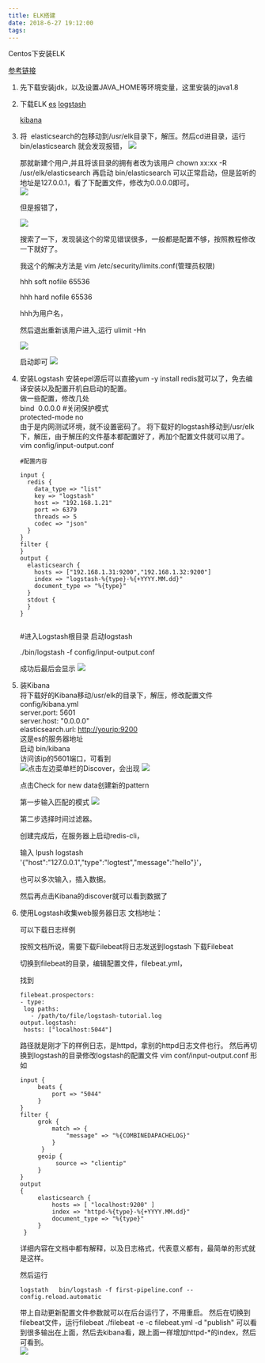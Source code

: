 ```yaml
---
title: ELK搭建
date: 2018-6-27 19:12:00
tags:
---
```


Centos下安装ELK



[参考链接](https://ken.io/note/elk-deploy-guide )

1. 先下载安装jdk，以及设置JAVA_HOME等环境变量，这里安装的java1.8

2. 下载ELK
   [es](https://www.elastic.co/downloads/elasticsearch)
   [logstash](https://www.elastic.co/downloads/logstash> )

   [kibana](https://www.elastic.co/downloads/kibana )

3. 将  elasticsearch的包移动到/usr/elk目录下，解压。然后cd进目录，运行  bin/elasticsearch  就会发现报错， 
   ![](https://wulasite.top/mdimage/elk/elk1.png)

   那就新建个用户,并且将该目录的拥有者改为该用户 chown xx:xx -R /usr/elk/elasticsearch  再启动  bin/elasticsearch  可以正常启动，但是监听的地址是127.0.0.1，看了下配置文件，修改为0.0.0.0即可。  
   ![](https://wulasite.top/mdimage/elk/elk2.png)

   但是报错了，

   ![](https://wulasite.top/mdimage/elk/elk3.png)

   搜索了一下，发现装这个的常见错误很多，一般都是配置不够，按照教程修改一下就好了。 

   我这个的解决方法是  vim /etc/security/limits.conf(管理员权限)  

   hhh soft nofile 65536 

   hhh hard nofile 65536  

   hhh为用户名，

   然后退出重新该用户进入,运行  ulimit -Hn  

   ![](https://wulasite.top/mdimage/elk/elk4.png)

   启动即可 
   ![](https://wulasite.top/mdimage/elk/elk5.png)

   


4. 安装Logstash 
   安装epel源后可以直接yum -y install redis就可以了，免去编译安装以及配置开机自启动的配置。  
   做一些配置，修改几处  
   bind  0.0.0.0  #关闭保护模式   
   protected-mode no  
   由于是内网测试环境，就不设置密码了。  将下载好的logstash移动到/usr/elk下，解压，由于解压的文件基本都配置好了，再加个配置文件就可以用了。  
   vim config/input-output.conf    

   ```
   #配置内容
   
   input {
     redis {
       data_type => "list"
       key => "logstash"
       host => "192.168.1.21"
       port => 6379
       threads => 5
       codec => "json"
     }
   }
   filter {
   }
   output {
     elasticsearch {
       hosts => ["192.168.1.31:9200","192.168.1.32:9200"]
       index => "logstash-%{type}-%{+YYYY.MM.dd}"
       document_type => "%{type}"
     }
     stdout {
     }
   }
   
   
   ```

   \#进入Logstash根目录
    启动logstash

   ./bin/logstash -f config/input-output.conf

   成功后最后会显示
   ![](https://wulasite.top/mdimage/elk/elk6.png)

5. 装Kibana  
   将下载好的Kibana移动/usr/elk的目录下，解压，修改配置文件config/kibana.yml  
   server.port: 5601  
   server.host: "0.0.0.0"  
   elasticsearch.url: <http://yourip:9200>  
   这是es的服务器地址  
   启动  bin/kibana  
   访问该ip的5601端口，可看到  
   ![](https://wulasite.top/mdimage/elk/elk7.png)点击左边菜单栏的Discover，会出现
   ![](https://wulasite.top/mdimage/elk/elk8.png)

   点击Check for new data创建新的pattern

   第一步输入匹配的模式
   ![](https://wulasite.top/mdimage/elk/elk9.png)

   第二步选择时间过滤器。 

   创建完成后，在服务器上启动redis-cli，

   输入  lpush logstash '{"host":"127.0.0.1","type":"logtest","message":"hello"}'，

   也可以多次输入，插入数据。 

   然后再点击Kibana的discover就可以看到数据了 

6. 使用Logstash收集web服务器日志  文档地址：  [](https://www.elastic.co/guide/en/logstash/current/advanced-pipeline.html )

   可以下载日志样例  [](https://download.elastic.co/demos/logstash/gettingstarted/logstash-tutorial.log.gz)  

   按照文档所说，需要下载Filebeat将日志发送到logstash  下载Filebeat  [](https://www.elastic.co/downloads/beats/filebeat )  

   切换到filebeat的目录，编辑配置文件，filebeat.yml，

   找到  

   ```
   filebeat.prospectors:
   - type: 
    log paths: 
      - /path/to/file/logstash-tutorial.log 
   output.logstash: 
    hosts: ["localhost:5044"]
   
   ```

    路径就是刚才下的样例日志，是httpd，拿别的httpd日志文件也行。  然后再切换到logstash的目录修改logstash的配置文件  vim conf/input-output.conf  形如 

   ```
   input { 
   		beats { 
   			port => "5044" 
   		} 
   } 
   filter { 
   		grok { 
   			match => { 
   				"message" => "%{COMBINEDAPACHELOG}"
   			}
   		 } 
   		geoip {
   			 source => "clientip" 
   		} 
   } 
   output 
   { 
   		elasticsearch { 
   			hosts => [ "localhost:9200" ]
   			index => "httpd-%{type}-%{+YYYY.MM.dd}" 
   			document_type => "%{type}" 
   		}
    }
   
   ```

   详细内容在文档中都有解释，以及日志格式，代表意义都有，最简单的形式就是这样。  

   然后运行

   ```
   logstath   bin/logstash -f first-pipeline.conf --config.reload.automatic
   ```

    带上自动更新配置文件参数就可以在后台运行了，不用重启。  然后在切换到filebeat文件，运行filebeat  ./filebeat -e -c filebeat.yml -d "publish"  可以看到很多输出在上面，然后去kibana看，跟上面一样增加httpd-*的index，然后可看到。    
   ![](https://wulasite.top/mdimage/elk/elk10.png)

     